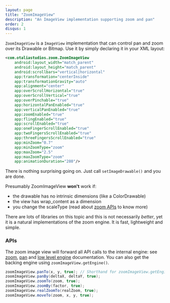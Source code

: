 ```yaml
---
layout: page
title: "ZoomImageView"
description: "An ImageView implementation supporting zoom and pan"
order: 2
disqus: 1
---
```


`ZoomImageView` is a `ImageView` implementation that can control pan and zoom over its Drawable or Bitmap.
Use it by simply declaring it in your XML layout:

```xml
<com.otaliastudios.zoom.ZoomImageView
    android:layout_width="match_parent"
    android:layout_height="match_parent"
    android:scrollbars="vertical|horizontal"  
    app:transformation="centerInside"    
    app:transformationGravity="auto"  
    app:alignment="center"                                                                                                                        
    app:overScrollHorizontal="true"
    app:overScrollVertical="true"
    app:overPinchable="true"
    app:horizontalPanEnabled="true"
    app:verticalPanEnabled="true"
    app:zoomEnabled="true"
    app:flingEnabled="true"
    app:scrollEnabled="true"
    app:oneFingerScrollEnabled="true"
    app:twoFingersScrollEnabled="true"
    app:threeFingersScrollEnabled="true"
    app:minZoom="0.7"
    app:minZoomType="zoom"
    app:maxZoom="2.5"
    app:maxZoomType="zoom"
    app:animationDuration="280"/>
```

There is nothing surprising going on. Just call `setImageDrawable()` and you are done.

Presumably ZoomImageView **won't** work if:

- the drawable has no intrinsic dimensions (like a ColorDrawable)
- the view has wrap_content as a dimension
- you change the scaleType (read about [zoom APIs](zoom-apis) to know more)

There are lots of libraries on this topic and this is not necessarily *better*, yet it is
a natural implementations of the zoom engine. It is fast, lightweight and simple.
    
### APIs

The zoom image view will forward all API calls to the internal engine: see [zoom](zoom-apis), [pan](pan-apis) 
and [low level engine](zoom-engine) documentation. You can also get the backing engine using `zoomImageView.getEngine()`.

```java
zoomImageView.panTo(x, y, true); // Shorthand for zoomImageView.getEngine().panTo(x, y, true)
zoomImageView.panBy(deltaX, deltaY, true);
zoomImageView.zoomTo(zoom, true);
zoomImageView.zoomBy(factor, true);
zoomImageView.realZoomTo(realZoom, true);
zoomImageView.moveTo(zoom, x, y, true);
```
